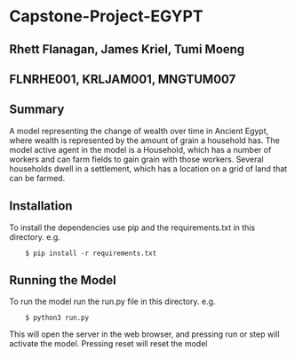 # Capstone-Project-EGYPT
## Rhett Flanagan, James Kriel, Tumi Moeng
## FLNRHE001, KRLJAM001, MNGTUM007

## Summary
A model representing the change of wealth over time in Ancient Egypt, where wealth is represented by the amount of grain a household has.
The model active agent in the model is a Household, which has a number of workers and can farm fields to gain grain with those workers. Several households dwell in a settlement, which has a location on a grid of land that can be farmed.

## Installation

To install the dependencies use pip and the requirements.txt in this directory. e.g.

```
    $ pip install -r requirements.txt
```

## Running the Model

To run the model run the run.py file in this directory. e.g.

```
    $ python3 run.py
```
This will open the server in the web browser, and pressing run or step will activate the model. Pressing reset will reset the model

